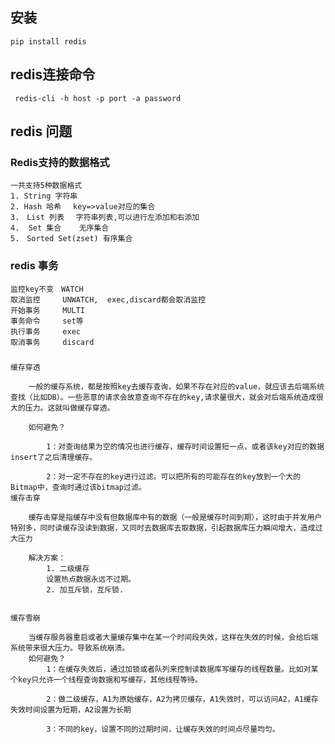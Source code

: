 ## 安装
```shell script
pip install redis
```
## redis连接命令
```shell script
 redis-cli -h host -p port -a password
```
## redis 问题
### Redis支持的数据格式
    一共支持5种数据格式
    1. String 字符串　
    2. Hash 哈希　 key=>value对应的集合
    3.　List 列表　 字符串列表,可以进行左添加和右添加
    4.  Set 集合    无序集合
    5.　Sorted Set(zset) 有序集合


### redis 事务
    监控key不变　WATCH
    取消监控　　　UNWATCH,  exec,discard都会取消监控
    开始事务　　　MULTI
    事务命令     set等
    执行事务     exec 
    取消事务　　　discard

###
    缓存穿透
    
        一般的缓存系统，都是按照key去缓存查询，如果不存在对应的value，就应该去后端系统查找（比如DB）。一些恶意的请求会故意查询不存在的key,请求量很大，就会对后端系统造成很大的压力。这就叫做缓存穿透。
    
        如何避免？
        
            1：对查询结果为空的情况也进行缓存，缓存时间设置短一点，或者该key对应的数据insert了之后清理缓存。
            
            2：对一定不存在的key进行过滤。可以把所有的可能存在的key放到一个大的Bitmap中，查询时通过该bitmap过滤。
    缓存击穿

        缓存击穿是指缓存中没有但数据库中有的数据（一般是缓存时间到期），这时由于并发用户特别多，同时读缓存没读到数据，又同时去数据库去取数据，引起数据库压力瞬间增大，造成过大压力

        解决方案：
            1. 二级缓存
            设置热点数据永远不过期。
            2. 加互斥锁，互斥锁.
            

    缓存雪崩
    
        当缓存服务器重启或者大量缓存集中在某一个时间段失效，这样在失效的时候，会给后端系统带来很大压力。导致系统崩溃。
        如何避免？
            1：在缓存失效后，通过加锁或者队列来控制读数据库写缓存的线程数量。比如对某个key只允许一个线程查询数据和写缓存，其他线程等待。
            
            2：做二级缓存，A1为原始缓存，A2为拷贝缓存，A1失效时，可以访问A2，A1缓存失效时间设置为短期，A2设置为长期
            
            3：不同的key，设置不同的过期时间，让缓存失效的时间点尽量均匀。